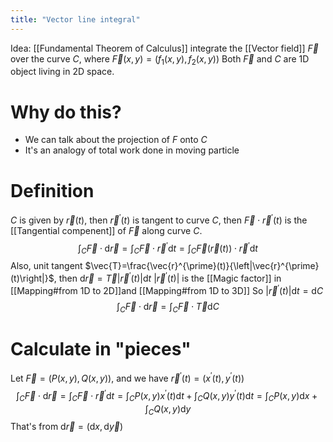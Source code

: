 ```yaml
---
title: "Vector line integral"
---
```

Idea: [[Fundamental Theorem of Calculus]]
integrate the [[Vector field]] $\vec{F}$ over the curve $C$, where $\vec{F}(x, y)=\left(f_{1}(x, y), f_{2}(x, y)\right)$
Both $\vec{F}$ and $C$ are 1D object living in 2D space.

# Why do this?
* We can talk about the projection of $F$ onto $C$
* It's an analogy of total work done in moving particle
# Definition
$C$ is given by $\vec{r}(t)$, then $\vec{r}^{\prime}(t)$ is tangent to curve $C$, then $\vec{F} \cdot \vec{r}^{\prime}(t)$ is the [[Tangential compenent]] of $\vec{F}$ along curve $C$.
$$\int_{C} \vec{F} \cdot \mathrm{d} \vec{r}=\int_{C} \vec{F} \cdot \vec{r}^{\prime} \mathrm{d} t=\int_{C} \vec{F}(\vec{r}(t)) \cdot \vec{r}^{\prime} \mathrm{d} t$$
Also, unit tangent $\vec{T}=\frac{\vec{r}^{\prime}(t)}{\left|\vec{r}^{\prime}(t)\right|}$, then $\mathrm{d}\vec{r}=\vec{T}\left|\vec{r}^{\prime}(t)\right|\mathrm{d}t$
$\left|\vec{r}^{\prime}(t)\right|$ is the [[Magic factor]] in [[Mapping#from 1D to 2D]]and [[Mapping#from 1D to 3D]]
So $\left|\vec{r}^{\prime}(t)\right|\mathrm{d}t = \mathrm{d}C$
$$\int_{C} \vec{F} \cdot \mathrm{d} \vec{r}=\int_{C} \vec{F} \cdot \vec{T} \mathrm{d} C$$
# Calculate in "pieces"
Let $\vec{F}=(P(x, y), Q(x, y))$, and we have $\vec{r}^{\prime}(t)=\left(x^{\prime}(t), y^{\prime}(t)\right)$
$$\int_{C} \vec{F} \cdot \mathrm{d} \vec{r}=\int_{C} \vec{F} \cdot \vec{r}^{\prime} \mathrm{d} t=\int_{C} P(x, y) x^{\prime}(t) \mathrm{d}t+\int_{C} Q(x, y) y^{\prime}(t) \mathrm{d}t
=\int_{C} P(x, y) \mathrm{d}x+\int_{C} Q(x, y) \mathrm{d}y$$
That's from $\mathrm{d} \vec{r}=(\mathrm{d} x, \mathrm{d} \vec{y})$
